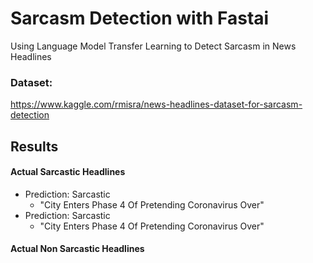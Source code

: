 # Sarcasm Detection with Fastai
Using Language Model Transfer Learning to Detect Sarcasm in News Headlines

### Dataset: 
https://www.kaggle.com/rmisra/news-headlines-dataset-for-sarcasm-detection

## Results
#### Actual Sarcastic Headlines
- Prediction: Sarcastic 
  - "City Enters Phase 4 Of Pretending Coronavirus Over" 
- Prediction: Sarcastic 
  - "City Enters Phase 4 Of Pretending Coronavirus Over" 
#### Actual Non Sarcastic Headlines
